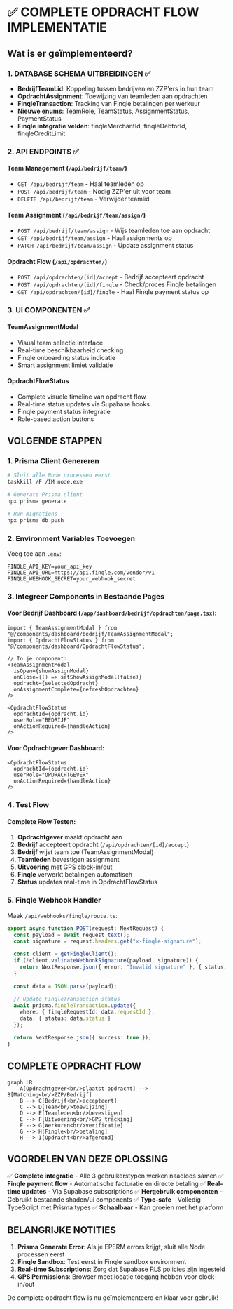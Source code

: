 # ✅ COMPLETE OPDRACHT FLOW IMPLEMENTATIE

## Wat is er geïmplementeerd?

### 1. DATABASE SCHEMA UITBREIDINGEN ✅
- **BedrijfTeamLid**: Koppeling tussen bedrijven en ZZP'ers in hun team
- **OpdrachtAssignment**: Toewijzing van teamleden aan opdrachten
- **FinqleTransaction**: Tracking van Finqle betalingen per werkuur
- **Nieuwe enums**: TeamRole, TeamStatus, AssignmentStatus, PaymentStatus
- **Finqle integratie velden**: finqleMerchantId, finqleDebtorId, finqleCreditLimit

### 2. API ENDPOINTS ✅

#### Team Management (`/api/bedrijf/team/`)
- `GET /api/bedrijf/team` - Haal teamleden op
- `POST /api/bedrijf/team` - Nodig ZZP'er uit voor team
- `DELETE /api/bedrijf/team` - Verwijder teamlid

#### Team Assignment (`/api/bedrijf/team/assign/`)
- `POST /api/bedrijf/team/assign` - Wijs teamleden toe aan opdracht
- `GET /api/bedrijf/team/assign` - Haal assignments op
- `PATCH /api/bedrijf/team/assign` - Update assignment status

#### Opdracht Flow (`/api/opdrachten/`)
- `POST /api/opdrachten/[id]/accept` - Bedrijf accepteert opdracht
- `POST /api/opdrachten/[id]/finqle` - Check/proces Finqle betalingen
- `GET /api/opdrachten/[id]/finqle` - Haal Finqle payment status op

### 3. UI COMPONENTEN ✅

#### TeamAssignmentModal
- Visual team selectie interface
- Real-time beschikbaarheid checking
- Finqle onboarding status indicatie
- Smart assignment limiet validatie

#### OpdrachtFlowStatus
- Complete visuele timeline van opdracht flow
- Real-time status updates via Supabase hooks
- Finqle payment status integratie
- Role-based action buttons

## VOLGENDE STAPPEN

### 1. Prisma Client Genereren
```bash
# Sluit alle Node processen eerst
taskkill /F /IM node.exe

# Generate Prisma client
npx prisma generate

# Run migrations
npx prisma db push
```

### 2. Environment Variables Toevoegen
Voeg toe aan `.env`:
```env
FINQLE_API_KEY=your_api_key
FINQLE_API_URL=https://api.finqle.com/vendor/v1
FINQLE_WEBHOOK_SECRET=your_webhook_secret
```

### 3. Integreer Components in Bestaande Pages

#### Voor Bedrijf Dashboard (`/app/dashboard/bedrijf/opdrachten/page.tsx`):
```tsx
import { TeamAssignmentModal } from "@/components/dashboard/bedrijf/TeamAssignmentModal";
import { OpdrachtFlowStatus } from "@/components/dashboard/OpdrachtFlowStatus";

// In je component:
<TeamAssignmentModal
  isOpen={showAssignModal}
  onClose={() => setShowAssignModal(false)}
  opdracht={selectedOpdracht}
  onAssignmentComplete={refreshOpdrachten}
/>

<OpdrachtFlowStatus
  opdrachtId={opdracht.id}
  userRole="BEDRIJF"
  onActionRequired={handleAction}
/>
```

#### Voor Opdrachtgever Dashboard:
```tsx
<OpdrachtFlowStatus
  opdrachtId={opdracht.id}
  userRole="OPDRACHTGEVER"
  onActionRequired={handleAction}
/>
```

### 4. Test Flow

#### Complete Flow Testen:
1. **Opdrachtgever** maakt opdracht aan
2. **Bedrijf** accepteert opdracht (`/api/opdrachten/[id]/accept`)
3. **Bedrijf** wijst team toe (TeamAssignmentModal)
4. **Teamleden** bevestigen assignment
5. **Uitvoering** met GPS clock-in/out
6. **Finqle** verwerkt betalingen automatisch
7. **Status** updates real-time in OpdrachtFlowStatus

### 5. Finqle Webhook Handler
Maak `/api/webhooks/finqle/route.ts`:
```typescript
export async function POST(request: NextRequest) {
  const payload = await request.text();
  const signature = request.headers.get("x-finqle-signature");

  const client = getFinqleClient();
  if (!client.validateWebhookSignature(payload, signature)) {
    return NextResponse.json({ error: "Invalid signature" }, { status: 401 });
  }

  const data = JSON.parse(payload);

  // Update FinqleTransaction status
  await prisma.finqleTransaction.update({
    where: { finqleRequestId: data.requestId },
    data: { status: data.status }
  });

  return NextResponse.json({ success: true });
}
```

## COMPLETE OPDRACHT FLOW

```mermaid
graph LR
    A[Opdrachtgever<br/>plaatst opdracht] --> B[Matching<br/>ZZP/Bedrijf]
    B --> C[Bedrijf<br/>accepteert]
    C --> D[Team<br/>toewijzing]
    D --> E[Teamleden<br/>bevestigen]
    E --> F[Uitvoering<br/>GPS tracking]
    F --> G[Werkuren<br/>verificatie]
    G --> H[Finqle<br/>betaling]
    H --> I[Opdracht<br/>afgerond]
```

## VOORDELEN VAN DEZE OPLOSSING

✅ **Complete integratie** - Alle 3 gebruikerstypen werken naadloos samen
✅ **Finqle payment flow** - Automatische facturatie en directe betaling
✅ **Real-time updates** - Via Supabase subscriptions
✅ **Hergebruik componenten** - Gebruikt bestaande shadcn/ui components
✅ **Type-safe** - Volledig TypeScript met Prisma types
✅ **Schaalbaar** - Kan groeien met het platform

## BELANGRIJKE NOTITIES

1. **Prisma Generate Error**: Als je EPERM errors krijgt, sluit alle Node processen eerst
2. **Finqle Sandbox**: Test eerst in Finqle sandbox environment
3. **Real-time Subscriptions**: Zorg dat Supabase RLS policies zijn ingesteld
4. **GPS Permissions**: Browser moet locatie toegang hebben voor clock-in/out

De complete opdracht flow is nu geïmplementeerd en klaar voor gebruik!